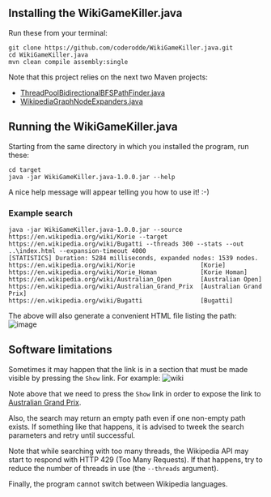 ## Installing the WikiGameKiller.java

Run these from your terminal:
```
git clone https://github.com/coderodde/WikiGameKiller.java.git
cd WikiGameKiller.java
mvn clean compile assembly:single
```

Note that this project relies on the next two Maven projects:
- [ThreadPoolBidirectionalBFSPathFinder.java](https://github.com/coderodde/ThreadPoolBidirectionalBFSPathFinder.java)
- [WikipediaGraphNodeExpanders.java](https://github.com/coderodde/WikipediaGraphNodeExpanders.java)

## Running the WikiGameKiller.java

Starting from the same directory in which you installed the program, run these:
```
cd target
java -jar WikiGameKiller.java-1.0.0.jar --help
```
A nice help message will appear telling you how to use it! :-)

### Example search

```
java -jar WikiGameKiller.java-1.0.0.jar --source https://en.wikipedia.org/wiki/Korie --target https://en.wikipedia.org/wiki/Bugatti --threads 300 --stats --out ..\index.html --expansion-timeout 4000
[STATISTICS] Duration: 5284 milliseconds, expanded nodes: 1539 nodes.
https://en.wikipedia.org/wiki/Korie                  [Korie]
https://en.wikipedia.org/wiki/Korie_Homan            [Korie Homan]
https://en.wikipedia.org/wiki/Australian_Open        [Australian Open]
https://en.wikipedia.org/wiki/Australian_Grand_Prix  [Australian Grand Prix]
https://en.wikipedia.org/wiki/Bugatti                [Bugatti]
```
The above will also generate a convenient HTML file listing the path:
![image](https://github.com/coderodde/WikiGameKiller.java/assets/1770505/8423a00d-b03a-4ccd-b874-4487d6181346)

## Software limitations
Sometimes it may happen that the link is in a section that must be made visible by pressing the `Show` link. For example:
![wiki](https://github.com/coderodde/WikiGameKiller.java/assets/1770505/ccf97b1f-498d-46ed-aea6-6d7273b652ec)

Note above that we need to press the `Show` link in order to expose the link to [Australian Grand Prix](https://en.wikipedia.org/wiki/Australian_Grand_Prix	).

Also, the search may return an empty path even if one non-empty path exists. If something like that happens, it is advised to tweek the search parameters and retry until successful.

Note that while searching with too many threads, the Wikipedia API may start to respond with HTTP 429 (Too Many Requests). If that happens, try to reduce the number of threads in use (the `--threads` argument).

Finally, the program cannot switch between Wikipedia languages.
